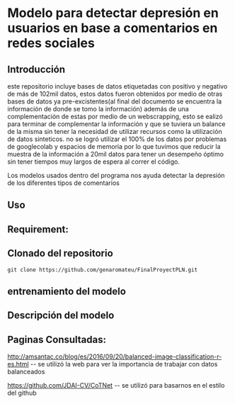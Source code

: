# Modelo para detectar depresión en usuarios en base a comentarios en redes sociales
## Introducción
este repositorio incluye bases de datos etiquetadas con positivo y negativo de más de 102mil datos, estos datos fueron obtenidos por medio de otras bases de datos ya pre-excistentes(al final del documento se encuentra la información de donde se tomo la información) además de una complementación de estas por medio de un webscrapping, esto se ealizó para terminar de complementar la información y que se tuviera un balance de la misma sin tener la necesidad de utilizar recursos como la utilización de datos sinteticos.
no se logró utilizar el 100% de los datos por problemas de googlecolab y espacios de memoria por lo que tuvimos que reducir la muestra de la información a 20mil datos para tener un desempeño óptimo sin tener tiempos muy largos de espera al correr el código.


Los modelos usados dentro del programa nos ayuda detectar la depresión de los diferentes tipos de comentarios

## Uso 
## Requirement:

## Clonado del repositorio
```
git clone https://github.com/genaromateu/FinalProyectPLN.git
```
## entrenamiento del modelo
## Descripción del modelo

























## Paginas Consultadas:

http://amsantac.co/blog/es/2016/09/20/balanced-image-classification-r-es.html -- se utilizó la web para ver la importancia de trabajar con datos balanceados

https://github.com/JDAI-CV/CoTNet -- se utilizó para basarnos en el estilo del github

